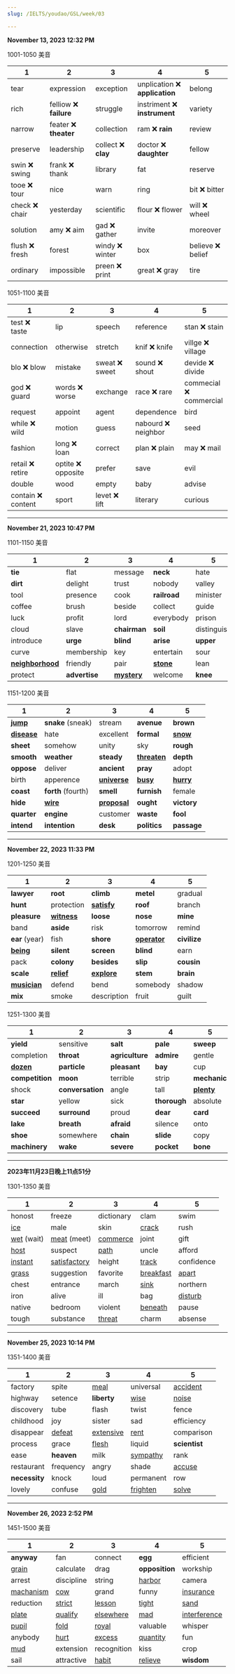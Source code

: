 ```yaml
---
slug: /IELTS/youdao/GSL/week/03

---
```



**November 13, 2023 12:32 PM**

1001-1050 美音

| 1             | 2                     | 3                  | 4                             | 5                |
| ------------- | --------------------- | ------------------ | ----------------------------- | ---------------- |
| tear          | expression            | exception          | unplication ❌ **application** | belong           |
| rich          | felliow ❌ **failure** | struggle           | instriment ❌ **instrument**   | variety          |
| narrow        | feater ❌ **theater**  | collection         | ram ❌ **rain**                | review           |
| preserve      | leadership            | collect ❌ **clay** | doctor ❌ **daughter**         | fellow           |
| swin ❌ swing  | frank ❌ thank         | library            | fat                           | reserve          |
| tooe ❌ tour   | nice                  | warn               | ring                          | bit ❌ bitter     |
| check ❌ chair | yesterday             | scientific         | flour ❌ flower                | will ❌ wheel     |
| solution      | amy ❌ aim             | gad ❌ gather       | invite                        | moreover         |
| flush ❌ fresh | forest                | windy ❌ winter     | box                           | believe ❌ belief |
| ordinary      | impossible            | preen ❌ print      | great ❌ gray                  | tire             |

1051-1100 美音

| 1                 | 2                 | 3             | 4                  | 5                      |
| ----------------- | ----------------- | ------------- | ------------------ | ---------------------- |
| test ❌ taste      | lip               | speech        | reference          | stan ❌ stain           |
| connection        | otherwise         | stretch       | knif ❌ knife       | villge ❌ village       |
| blo ❌ blow        | mistake           | sweat ❌ sweet | sound ❌ shout      | devide ❌ divide        |
| god ❌ guard       | words ❌ worse     | exchange      | race ❌ rare        | commecial ❌ commercial |
| request           | appoint           | agent         | dependence         | bird                   |
| while ❌ wild      | motion            | guess         | nabourd ❌ neighbor | seed                   |
| fashion           | long ❌ loan       | correct       | plan ❌ plain       | may ❌ mail             |
| retail ❌ retire   | optite ❌ opposite | prefer        | save               | evil                   |
| double            | wood              | empty         | baby               | advise                 |
| contain ❌ content | sport             | levet ❌ lift  | literary           | curious                |

---

**November 21, 2023 10:47 PM**

1101-1150 美音

| 1                       | 2             | 3                  | 4                | 5           |
| ----------------------- | ------------- | ------------------ | ---------------- | ----------- |
| **tie**                 | flat          | message            | **neck**         | hate        |
| **dirt**                | delight       | trust              | nobody           | valley      |
| tool                    | presence      | cook               | **railroad**     | minister    |
| coffee                  | brush         | beside             | collect          | guide       |
| luck                    | profit        | lord               | everybody        | prison      |
| cloud                   | slave         | **chairman**       | **soil**         | distinguish |
| introduce               | **urge**      | **blind**          | **arise**        | **upper**   |
| curve                   | membership    | key                | entertain        | sour        |
| **<u>neighborhood</u>** | friendly      | pair               | **<u>stone</u>** | lean        |
| protect                 | **advertise** | **<u>mystery</u>** | welcome          | **knee**    |

1151-1200 美音

| 1                  | 2                  | 3                   | 4                   | 5                |
| ------------------ | ------------------ | ------------------- | ------------------- | ---------------- |
| **<u>jump</u>**    | **snake** (sneak)  | stream              | **avenue**          | **brown**        |
| **<u>disease</u>** | hate               | excellent           | **formal**          | **<u>snow</u>**  |
| **sheet**          | somehow            | unity               | sky                 | **rough**        |
| **smooth**         | **weather**        | **steady**          | **<u>threaten</u>** | **depth**        |
| **oppose**         | deliver            | **ancient**         | **pray**            | adopt            |
| birth              | apperence          | **<u>universe</u>** | **<u>busy</u>**     | **<u>hurry</u>** |
| **coast**          | **forth** (fourth) | **smell**           | **furnish**         | female           |
| **hide**           | **<u>wire</u>**    | **<u>proposal</u>** | **ought**           | **victory**      |
| **quarter**        | **engine**         | customer            | **waste**           | **fool**         |
| **intend**         | **intention**      | **desk**            | **politics**        | **passage**      |



---

**November 22, 2023 11:33 PM**

1201-1250 美音

| 1                   | 2                  | 3                  | 4                   | 5            |
| ------------------- | ------------------ | ------------------ | ------------------- | ------------ |
| **lawyer**          | **root**           | **climb**          | **metel**           | gradual      |
| **hunt**            | protection         | **<u>satisfy</u>** | **roof**            | branch       |
| **pleasure**        | **<u>witness</u>** | **loose**          | **nose**            | **mine**     |
| band                | **aside**          | risk               | tomorrow            | remind       |
| **ear** (year)      | fish               | **shore**          | **<u>operator</u>** | **civilize** |
| **<u>being</u>**    | **silent**         | **screen**         | **blind**           | earn         |
| pack                | **colony**         | **besides**        | **slip**            | **cousin**   |
| **scale**           | **<u>relief</u>**  | **<u>explore</u>** | **stem**            | **brain**    |
| **<u>musician</u>** | defend             | bend               | somebody            | shadow       |
| **mix**             | smoke              | description        | fruit               | guilt        |

1251-1300 美音

| 1                | 2                | 3               | 4            | 5                 |
| ---------------- | ---------------- | --------------- | ------------ | ----------------- |
| **yield**        | sensitive        | **salt**        | **pale**     | **sweep**         |
| completion       | **throat**       | **agriculture** | **admire**   | gentle            |
| **<u>dozen</u>** | **particle**     | **pleasant**    | **bay**      | cup               |
| **competition**  | **moon**         | terrible        | strip        | **mechanic**      |
| shock            | **conversation** | angle           | tall         | **<u>plenty</u>** |
| **star**         | yellow           | sick            | **thorough** | absolute          |
| **succeed**      | **surround**     | proud           | **dear**     | **card**          |
| **lake**         | **breath**       | **afraid**      | silence      | onto              |
| **shoe**         | somewhere        | **chain**       | **slide**    | copy              |
| **machinery**    | **wake**         | **severe**      | **pocket**   | **bone**          |



----

**2023年11月23日晚上11点51分**

1301-1350 美音

| 1                 | 2                   | 3               | 4                | 5              |
| ----------------- | ------------------- | --------------- | ---------------- | -------------- |
| honost            | freeze              | dictionary      | clam             | swim           |
| <u>ice</u>        | male                | skin            | <u>crack</u>     | rush           |
| <u>wet</u> (wait) | <u>meat</u> (meet)  | <u>commerce</u> | joint            | gift           |
| <u>host</u>       | suspect             | <u>path</u>     | uncle            | afford         |
| <u>instant</u>    | <u>satisfactory</u> | height          | <u>track</u>     | confidence     |
| <u>grass</u>      | suggestion          | favorite        | <u>breakfast</u> | <u>apart</u>   |
| chest             | entrance            | march           | <u>sink</u>      | northern       |
| iron              | alive               | ill             | bag              | <u>disturb</u> |
| native            | bedroom             | violent         | <u>beneath</u>   | pause          |
| tough             | substance           | <u>threat</u>   | charm            | absense        |



---

**November 25, 2023 10:14 PM**

1351-1400  美音

| 1             | 2             | 3                | 4               | 5               |
| ------------- | ------------- | ---------------- | --------------- | --------------- |
| factory       | spite         | <u>meal</u>      | universal       | <u>accident</u> |
| highway       | setence       | **liberty**      | <u>wise</u>     | <u>noise</u>    |
| discovery     | tube          | flash            | twist           | fence           |
| childhood     | joy           | sister           | sad             | efficiency      |
| disappear     | <u>defeat</u> | <u>extensive</u> | <u>rent</u>     | comparison      |
| process       | grace         | <u>flesh</u>     | liquid          | **scientist**   |
| ease          | **heaven**    | milk             | <u>sympathy</u> | rank            |
| restaurant    | frequency     | angry            | shade           | <u>accuse</u>   |
| **necessity** | knock         | loud             | permanent       | row             |
| lovely        | confuse       | <u>gold</u>      | <u>frighten</u> | <u>solve</u>    |



---

**November 26, 2023 2:52 PM**

1451-1500  美音

| 1                | 2              | 3                | 4               | 5                   |
| ---------------- | -------------- | ---------------- | --------------- | ------------------- |
| **anyway**       | fan            | connect          | **egg**         | efficient           |
| <u>grain</u>     | calculate      | drag             | **opposition**  | workship            |
| arrest           | discipline     | string           | <u>harbor</u>   | camera              |
| <u>machanism</u> | <u>cow</u>     | grand            | funny           | <u>insurance</u>    |
| reduction        | <u>strict</u>  | <u>lesson</u>    | <u>tight</u>    | <u>sand</u>         |
| <u>plate</u>     | <u>qualify</u> | <u>elsewhere</u> | <u>mad</u>      | <u>interference</u> |
| <u>pupil</u>     | <u>fold</u>    | <u>royal</u>     | valuable        | whisper             |
| anybody          | <u>hurt</u>    | <u>excess</u>    | <u>quantity</u> | fun                 |
| <u>mud</u>       | extension      | recognition      | kiss            | crop                |
| sail             | attractive     | <u>habit</u>     | <u>relieve</u>  | **wisdom**          |





















